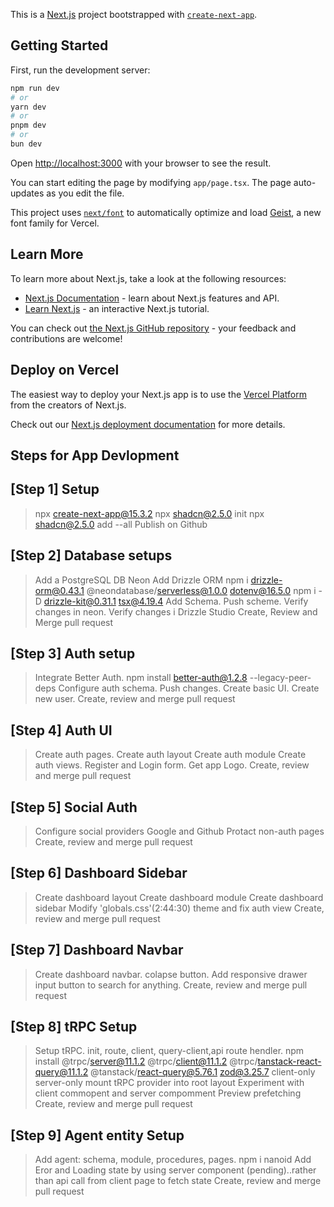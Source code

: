 This is a [Next.js](https://nextjs.org) project bootstrapped with [`create-next-app`](https://nextjs.org/docs/app/api-reference/cli/create-next-app).

## Getting Started

First, run the development server:

```bash
npm run dev
# or
yarn dev
# or
pnpm dev
# or
bun dev
```

Open [http://localhost:3000](http://localhost:3000) with your browser to see the result.

You can start editing the page by modifying `app/page.tsx`. The page auto-updates as you edit the file.

This project uses [`next/font`](https://nextjs.org/docs/app/building-your-application/optimizing/fonts) to automatically optimize and load [Geist](https://vercel.com/font), a new font family for Vercel.

## Learn More

To learn more about Next.js, take a look at the following resources:

- [Next.js Documentation](https://nextjs.org/docs) - learn about Next.js features and API.
- [Learn Next.js](https://nextjs.org/learn) - an interactive Next.js tutorial.

You can check out [the Next.js GitHub repository](https://github.com/vercel/next.js) - your feedback and contributions are welcome!

## Deploy on Vercel

The easiest way to deploy your Next.js app is to use the [Vercel Platform](https://vercel.com/new?utm_medium=default-template&filter=next.js&utm_source=create-next-app&utm_campaign=create-next-app-readme) from the creators of Next.js.

Check out our [Next.js deployment documentation](https://nextjs.org/docs/app/building-your-application/deploying) for more details.

## Steps for App Devlopment 

## [Step 1] Setup
>npx create-next-app@15.3.2
>npx shadcn@2.5.0 init
>npx shadcn@2.5.0 add --all
>Publish on Github

## [Step 2] Database setups
>Add a PostgreSQL DB Neon
>Add Drizzle ORM
>npm i drizzle-orm@0.43.1 @neondatabase/serverless@1.0.0 dotenv@16.5.0
>npm i -D drizzle-kit@0.31.1 tsx@4.19.4
>Add Schema. Push scheme. Verify changes in neon. Verify changes i Drizzle Studio
>Create, Review and Merge pull request

## [Step 3] Auth setup
>Integrate Better Auth.  npm install better-auth@1.2.8 --legacy-peer-deps
>Configure auth schema. Push changes.
>Create basic UI. Create new user.
>Create, review and merge pull request

## [Step 4] Auth UI
>Create auth pages.
>Create auth layout
>Create auth module
>Create auth views. Register and Login form. Get app Logo.
>Create, review and merge pull request

## [Step 5] Social Auth
>Configure social providers Google and Github
>Protact non-auth pages
>Create, review and merge pull request

## [Step 6] Dashboard Sidebar
>Create dashboard layout
>Create dashboard module
>Create dashboard sidebar
>Modify 'globals.css'(2:44:30)  theme and fix auth view
>Create, review and merge pull request

## [Step 7] Dashboard Navbar
>Create dashboard navbar. colapse button. 
>Add responsive drawer
>input button to search for anything.
>Create, review and merge pull request

## [Step 8] tRPC Setup
>Setup tRPC. init, route, client, query-client,api route hendler.
>npm install @trpc/server@11.1.2 @trpc/client@11.1.2 @trpc/tanstack-react-query@11.1.2 @tanstack/react-query@5.76.1 zod@3.25.7 client-only server-only
>mount tRPC provider into root layout
>Experiment with client commopent and server compomment
>Preview prefetching
>Create, review and merge pull request

## [Step 9] Agent entity Setup
>Add agent: schema, module, procedures, pages.
>npm i nanoid
>Add Eror and Loading state by using server component (pending)..rather than api call from client page to fetch state
>Create, review and merge pull request



